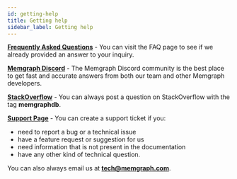 ```yaml
---
id: getting-help
title: Getting help
sidebar_label: Getting help
---
```


**[Frequently Asked Questions](./faq.md)** - You can visit the FAQ page to see if we already provided an answer to your inquiry.

**[Memgraph Discord](https://www.discord.gg/memgraph)** - The Memgraph Discord community is the best place to get fast and accurate answers from both our team and other Memgraph developers.

**[StackOverflow](https://stackoverflow.com/questions/tagged/memgraphdb)** - You can always post a question on StackOverflow with the tag **memgraphdb**.

**[Support Page](https://airtable.com/shrcmWpvn74kudboV)** - You can create a support ticket if you:
* need to report a bug or a technical issue
* have a feature request or suggestion for us
* need information that is not present in the documentation
* have any other kind of technical question.

You can also always email us at **[tech@memgraph.com](mailto:tech@memgraph.com)**.
